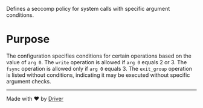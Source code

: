 <!--------------------------------------------------------------------------------->
<!-- IMPORTANT: This file is auto-generated by Driver (https://driver.ai). -------->
<!-- Manual edits may be overwritten on future commits. --------------------------->
<!--------------------------------------------------------------------------------->

Defines a seccomp policy for system calls with specific argument conditions.

# Purpose
The configuration specifies conditions for certain operations based on the value of `arg 0`. The `write` operation is allowed if `arg 0` equals 2 or 3. The `fsync` operation is allowed only if `arg 0` equals 3. The `exit_group` operation is listed without conditions, indicating it may be executed without specific argument checks.

---
Made with ❤️ by [Driver](https://www.driver.ai/)